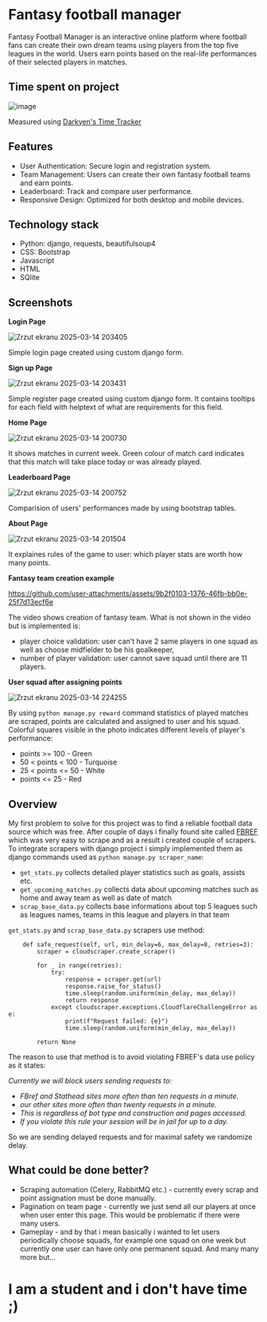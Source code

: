 # Fantasy football manager
Fantasy Football Manager is an interactive online platform where football fans can create their own dream teams using players from the top five leagues in the world. Users earn points based on the real-life performances of their selected players in matches. 

## Time spent on project

![image](https://github.com/user-attachments/assets/6f2b49ae-9271-4813-b5f6-50fb007f320f)

Measured using [Darkyen's Time Tracker](https://plugins.jetbrains.com/plugin/9286-darkyen-s-time-tracker)

## Features
- User Authentication: Secure login and registration system.
- Team Management: Users can create their own fantasy football teams and earn points.
- Leaderboard: Track and compare user performance.
- Responsive Design: Optimized for both desktop and mobile devices.

## Technology stack
- Python: django, requests, beautifulsoup4
- CSS: Bootstrap
- Javascript
- HTML
- SQlite

## Screenshots
**Login Page**

![Zrzut ekranu 2025-03-14 203405](https://github.com/user-attachments/assets/62c913f4-b7d3-4406-abe2-63505c26cdcb)

Simple login page created using custom django form.

**Sign up Page**

![Zrzut ekranu 2025-03-14 203431](https://github.com/user-attachments/assets/bcc23bbf-7f97-4272-b1bc-6d87bf932daa)

Simple register page created using custom django form. It contains tooltips for each field with helptext of what are requirements for this field.

**Home Page**

![Zrzut ekranu 2025-03-14 200730](https://github.com/user-attachments/assets/70463747-f0b9-4a34-ad2a-800cc1ea7e12)

It shows matches in current week. Green colour of match card indicates that this match will take place today or was already played.

**Leaderboard Page**

![Zrzut ekranu 2025-03-14 200752](https://github.com/user-attachments/assets/8815484b-684c-408b-8502-3e945ed036dc)

Comparision of users' performances made by using bootstrap tables.

**About Page**

![Zrzut ekranu 2025-03-14 201504](https://github.com/user-attachments/assets/fd6bf4ba-ad1b-45e8-93b2-8786744fe0a5)

It explaines rules of the game to user: which player stats are worth how many points.

**Fantasy team creation example**

https://github.com/user-attachments/assets/9b2f0103-1376-46fb-bb0e-25f7d13ecf6e

The video shows creation of fantasy team. What is not shown in the video but is implemented is:
- player choice validation: user can't have 2 same players in one squad as well as choose midfielder to be his goalkeeper,
- number of player validation: user cannot save squad until there are 11 players.

**User squad after assigning points**

![Zrzut ekranu 2025-03-14 224255](https://github.com/user-attachments/assets/7c64d71c-a122-4fc9-be05-7a7fab66d1eb)

By using `python manage.py reward` command statistics of played matches are scraped, points are calculated and assigned to user and his squad. Colorful squares visible in the photo indicates different levels of player's performance:
- points >= 100 - Green
- 50 < points < 100 - Turquoise
- 25 < points <= 50 - White
- points <= 25 - Red

## Overview
My first problem to solve for this project was to find a reliable football data source which was free. After couple of days i finally found site called [FBREF](https://fbref.com/en/) which was very easy to scrape and as a result i created couple of scrapers. To integrate scrapers with django project i simply implemented them as django commands used as `python manage.py scraper_name`:

- `get_stats.py` collects detailed player statistics such as goals, assists etc.
- `get_upcoming_matches.py` collects data about upcoming matches such as home and away team as well as date of match
- `scrap_base_data.py` collects base informations about top 5 leagues such as leagues names, teams in this league and players in that team

`get_stats.py` and `scrap_base_data.py` scrapers use method:
```
    def safe_request(self, url, min_delay=6, max_delay=8, retries=3):
        scraper = cloudscraper.create_scraper()

        for _ in range(retries):
            try:
                response = scraper.get(url)
                response.raise_for_status()
                time.sleep(random.uniform(min_delay, max_delay))
                return response
            except cloudscraper.exceptions.CloudflareChallengeError as e:
                print(f"Request failed: {e}")
                time.sleep(random.uniform(min_delay, max_delay))

        return None
```
The reason to use that method is to avoid violating FBREF's data use policy as it states:

*Currently we will block users sending requests to:*
- *FBref and Stathead sites more often than ten requests in a minute.*
- *our other sites more often than twenty requests in a minute.*
- *This is regardless of bot type and construction and pages accessed.*
- *If you violate this rule your session will be in jail for up to a day.*

So we are sending delayed requests and for maximal safety we randomize delay.

## What could be done better?
- Scraping automation (Celery, RabbitMQ etc.) - currently every scrap and point assignation must be done manually.
- Pagination on team page - currently we just send all our players at once when user enter this page. This would be problematic if there were many users.
- Gameplay - and by that i mean basically i wanted to let users periodically choose squads, for example one squad on one week but currently one user can have only one permanent squad.
And many many more but...
# I am a student and i don't have time ;)

